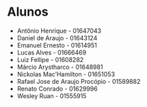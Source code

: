 # Alunos

* Antônio Henrique - 01647043
* Daniel de Araujo - 01643124
* Emanuel Ernesto - 01614951
* Lucas Alves - 01666469
* Luiz Fellipe - 01608282
* Márcio Arystharco - 01648981
* Nickolas Mac’Hamilton - 01651053
* Rafael Jose de Araujo Procópio - 01589882
* Renato Conrado - 01629996
* Wesley Ruan - 01555915
